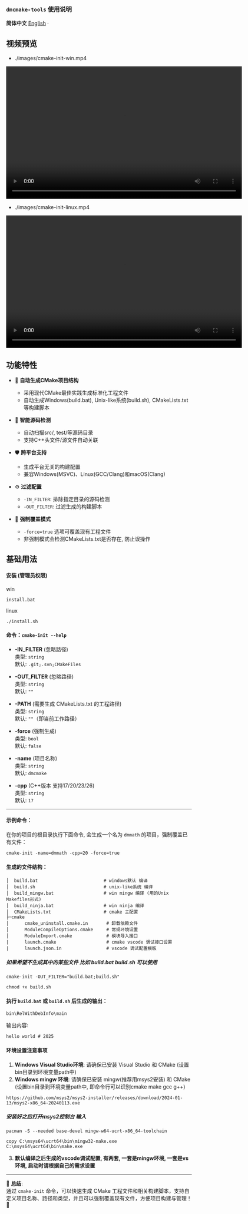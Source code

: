 ### `dmcmake-tools` 使用说明

 **简体中文** [English](./README.en.md) ·

## 视频预览 
- ./images/cmake-init-win.mp4
<video width="640" height="360" controls>
  <source src="./images/cmake-init-win.mp4" type="video/mp4">
</video>

- ./images/cmake-init-linux.mp4
<video width="640" height="360" controls>
  <source src="./images/cmake-init-linux.mp4" type="video/mp4">
</video>

## 功能特性

- 🚀 **自动生成CMake项目结构**
  - 采用现代CMake最佳实践生成标准化工程文件
  - 自动生成Windows(build.bat), Unix-like系统(build.sh), CMakeLists.txt 等构建脚本

- 🔧 **智能源码检测**
  - 自动扫描src/, test/等源码目录
  - 支持C++头文件/源文件自动关联

- 🛡️ **跨平台支持**
  - 生成平台无关的构建配置
  - 兼容Windows(MSVC)、Linux(GCC/Clang)和macOS(Clang)

- ⚙️ **过滤配置**
  - `-IN_FILTER`: 排除指定目录的源码检测
  - `-OUT_FILTER`: 过滤生成的构建脚本

- 🔄 **强制覆盖模式**
  - `-force=true` 选项可覆盖现有工程文件
  - 非强制模式会检测CMakeLists.txt是否存在, 防止误操作

## 基础用法

#### 安装 (管理员权限)
win
```shell
install.bat
```

linux
```shell
./install.sh
```

#### 命令：`cmake-init --help`

- **-IN_FILTER** (忽略路径)  
  类型: `string`  
  默认: `.git;.svn;CMakeFiles`  
- **-OUT_FILTER** (忽略路径)  
  类型: `string`  
  默认: `""`  

- **-PATH** (需要生成 CMakeLists.txt 的工程路径)  
  类型: `string`  
  默认: `""`（即当前工作路径）

- **-force** (强制生成)  
  类型: `bool`  
  默认: `false`

- **-name** (项目名称)  
  类型: `string`  
  默认: `dmcmake`

- **-cpp** (C++版本 支持17/20/23/26)  
  类型: `string`  
  默认: `17`

---

#### 示例命令：  
在你的项目的根目录执行下面命令, 会生成一个名为 `dmmath` 的项目，强制覆盖已有文件：

```shell
cmake-init -name=dmmath -cpp=20 -force=true
```

#### 生成的文件结构：

```
│  build.bat                         # windows默认 编译
│  build.sh                          # unix-like系统 编译
│  build_mingw.bat                   # win mingw 编译 (用的Unix Makefiles形式)
│  build_ninja.bat                   # win ninja 编译
│  CMakeLists.txt                    # cmake 主配置
├─cmake
│      cmake_uninstall.cmake.in       # 卸载依赖文件
│      ModuleCompileOptions.cmake     # 常规环境设置
│      ModuleImport.cmake             # 模块导入接口
|      launch.cmake                   # cmake vscode 调试接口设置
|      launch.json.in                 # vscode 调试配置模版
```

##### 如果希望不生成其中的某些文件 比如 build.bat build.sh 可以使用
```
cmake-init -OUT_FILTER="build.bat;build.sh"
```

```shell
chmod +x build.sh
```

#### 执行 `build.bat` 或 `build.sh` 后生成的输出：

```
bin\RelWithDebInfo\main
```

输出内容:

```
hello world # 2025
```
#### 环境设置注意事项
1. **Windows Visual Studio环境**: 请确保已安装 Visual Studio 和 CMake (设置bin目录到环境变量path中)
2. **Windows mingw 环境**: 请确保已安装 mingw(推荐用msys2安装) 和 CMake (设置bin目录到环境变量path中, 即命令行可以识别cmake make gcc g++)
   
```
https://github.com/msys2/msys2-installer/releases/download/2024-01-13/msys2-x86_64-20240113.exe
```

##### 安装好之后打开msys2控制台 输入
```
pacman -S --needed base-devel mingw-w64-ucrt-x86_64-toolchain

copy C:\msys64\ucrt64\bin\mingw32-make.exe C:\msys64\ucrt64\bin\make.exe
```
3. **默认编译之后生成的vscode调试配置, 有两套, 一套是mingw环境, 一套是vs环境, 启动时请根据自己的需求设置**
--- 

🎉 **总结**:  
通过 `cmake-init` 命令，可以快速生成 CMake 工程文件和相关构建脚本，支持自定义项目名称、路径和类型，并且可以强制覆盖现有文件，方便项目构建与管理！🚀
